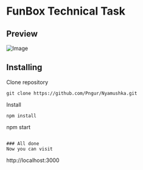 # FunBox Technical Task 
## Preview
![Image](https://i.ibb.co/Q6wQNsv/nyama.png)

## Installing

Clone repository
```
git clone https://github.com/Pngur/Nyamushka.git
```
Install
``` 
npm install
```
npm start
```

### All done
Now you can visit
```
http://localhost:3000
``` 
